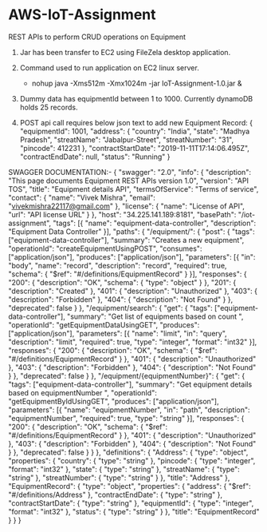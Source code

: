 # AWS-IoT-Assignment
REST APIs to perform CRUD operations on Equipment

1. Jar has been transfer to EC2 using FileZela desktop application.
2. Command used to run application on EC2 linux server.
    - nohup java -Xms512m -Xmx1024m -jar IoT-Assignment-1.0.jar &

3. Dummy data has equipmentId between 1 to 1000. Currently dynamoDB holds 25 records.
4. POST api call requires below json text to add new Equipment Record:
{
    "equipmentId": 1001,
    "address": {
      "country": "India",
      "state": "Madhya Pradesh",
      "streatName": "Jabalpur-Street",
      "streatNumber": "31",
      "pincode": 412231
    },
    "contractStartDate": "2019-11-11T17:14:06.495Z",
    "contractEndDate": null,
    "status": "Running"
  }
 
 
 SWAGGER DOCUMENTATION:-
 {
	"swagger": "2.0",
	"info": {
		"description": "This page documents Equipment REST APIs version 1.0",
		"version": "API TOS",
		"title": "Equipment details API",
		"termsOfService": "Terms of service",
		"contact": {
			"name": "Vivek Mishra",
			"email": "vivekmishra22117@gmail.com"
		},
		"license": {
			"name": "License of API",
			"url": "API license URL"
		}
	},
	"host": "34.225.141.189:8181",
	"basePath": "/iot-assignment",
	"tags": [{
		"name": "equipment-data-controller",
		"description": "Equipment Data Controller"
	}],
	"paths": {
		"/equipment/": {
			"post": {
				"tags": ["equipment-data-controller"],
				"summary": "Creates a new equipment",
				"operationId": "createEquipmentUsingPOST",
				"consumes": ["application/json"],
				"produces": ["application/json"],
				"parameters": [{
					"in": "body",
					"name": "record",
					"description": "record",
					"required": true,
					"schema": {
						"$ref": "#/definitions/EquipmentRecord"
					}
				}],
				"responses": {
					"200": {
						"description": "OK",
						"schema": {
							"type": "object"
						}
					},
					"201": {
						"description": "Created"
					},
					"401": {
						"description": "Unauthorized"
					},
					"403": {
						"description": "Forbidden"
					},
					"404": {
						"description": "Not Found"
					}
				},
				"deprecated": false
			}
		},
		"/equipment/search": {
			"get": {
				"tags": ["equipment-data-controller"],
				"summary": "Get list of equipments based on count ",
				"operationId": "getEquipmentDataUsingGET",
				"produces": ["application/json"],
				"parameters": [{
					"name": "limit",
					"in": "query",
					"description": "limit",
					"required": true,
					"type": "integer",
					"format": "int32"
				}],
				"responses": {
					"200": {
						"description": "OK",
						"schema": {
							"$ref": "#/definitions/EquipmentRecord"
						}
					},
					"401": {
						"description": "Unauthorized"
					},
					"403": {
						"description": "Forbidden"
					},
					"404": {
						"description": "Not Found"
					}
				},
				"deprecated": false
			}
		},
		"/equipment/{equipmentNumber}": {
			"get": {
				"tags": ["equipment-data-controller"],
				"summary": "Get equipment details based on equipmentNumber ",
				"operationId": "getEquipmentByIdUsingGET",
				"produces": ["application/json"],
				"parameters": [{
					"name": "equipmentNumber",
					"in": "path",
					"description": "equipmentNumber",
					"required": true,
					"type": "string"
				}],
				"responses": {
					"200": {
						"description": "OK",
						"schema": {
							"$ref": "#/definitions/EquipmentRecord"
						}
					},
					"401": {
						"description": "Unauthorized"
					},
					"403": {
						"description": "Forbidden"
					},
					"404": {
						"description": "Not Found"
					}
				},
				"deprecated": false
			}
		}
	},
	"definitions": {
		"Address": {
			"type": "object",
			"properties": {
				"country": {
					"type": "string"
				},
				"pincode": {
					"type": "integer",
					"format": "int32"
				},
				"state": {
					"type": "string"
				},
				"streatName": {
					"type": "string"
				},
				"streatNumber": {
					"type": "string"
				}
			},
			"title": "Address"
		},
		"EquipmentRecord": {
			"type": "object",
			"properties": {
				"address": {
					"$ref": "#/definitions/Address"
				},
				"contractEndDate": {
					"type": "string"
				},
				"contractStartDate": {
					"type": "string"
				},
				"equipmentId": {
					"type": "integer",
					"format": "int32"
				},
				"status": {
					"type": "string"
				}
			},
			"title": "EquipmentRecord"
		}
	}
}
 
